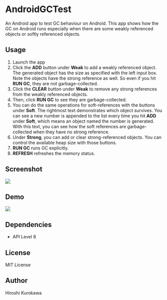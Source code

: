 # AndroidGCTest
An Android app to test GC behaviour on Android.  This app shows how the GC on Android runs especially when there are some weakly referenced objects or softly referenced objects.

## Usage
1. Launch the app
2. Click the **ADD** button under **Weak** to add a weakly referenced object. The generated object has the size as specified with the left input box. Note the objects have the strong reference as well. So even if you hit **RUN GC**, they are not garbage-collected.
3. Click the **CLEAR** button under **Weak** to remove any strong references from the weakly referenced objects.
4. Then, click **RUN GC** to see they are garbage-collected.
5. You can do the same operations for soft-references with the buttons under **Soft**. The rightmost text demonstrates which object survives. You can see a new number is appended to the list every time you hit **ADD** under **Soft**, which means an object named the number is generated. With this text, you can see how the soft references are garbage-collected when they have no strong reference.
6. Under **Strong**, you can add or clear strong-referenced objects. You can control the available heap size with those buttons.
7. **RUN GC** runs GC explicitly.
8. **REFRESH** refreshes the memory status.

## Screenshot
![](https://cloud.githubusercontent.com/assets/6446183/8150674/3889152e-132e-11e5-957c-3b98da6636ef.png)

## Demo
![](https://cloud.githubusercontent.com/assets/6446183/8150665/9463fd42-132d-11e5-8db0-0636cc0a6fc8.gif)

## Dependencies
- API Level 8

## License
MIT License

## Author
Hiroshi Kurokawa
